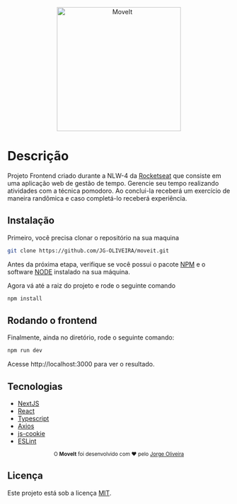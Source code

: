 <p align="center">
   <img src="https://raw.githubusercontent.com/tavareshenrique/moveit-nlw/0b786b8b8a18788f7d854a176a26e9ccc3d5f28a/public/logo.svg" alt="MoveIt" width="280"/>
</p>

# Descrição

Projeto Frontend criado durante a NLW-4 da [Rocketseat](https://github.com/Rocketseat) que consiste em uma aplicação web de gestão de tempo. Gerencie seu tempo realizando atividades com a técnica pomodoro. Ao conclui-la receberá um exercício de maneira randômica e caso completá-lo receberá experiência.

## Instalação

Primeiro, você precisa clonar o repositório na sua maquina

```bash
git clone https://github.com/JG-OLIVEIRA/moveit.git
```

Antes da próxima etapa, verifique se você possui o pacote [NPM](https://www.npmjs.com/) e o software [NODE](https://nodejs.org/en/) instalado na sua máquina.

Agora vá até a raiz do projeto e rode o seguinte comando

```bash
npm install
```

## Rodando o frontend

Finalmente, ainda no diretório, rode o seguinte comando:

```bash
npm run dev
```

Acesse http://localhost:3000 para ver o resultado.

## Tecnologias

- [NextJS](https://github.com/vercel/next.js/)
- [React](https://reactjs.org/)
- [Typescript](https://www.typescriptlang.org/)
- [Axios](https://github.com/axios/axios)
- [js-cookie](https://github.com/js-cookie/js-cookie)
- [ESLint](https://github.com/eslint/eslint)

<div align="center">
  <sub>O <strong>MoveIt</strong> foi desenvolvido com ❤︎ pelo
    <a href="https://github.com/JG-OLIVEIRA">Jorge Oliveira</a>
  </sub>
</div>

## Licença

Este projeto está sob a licença [MIT](./LICENSE).
